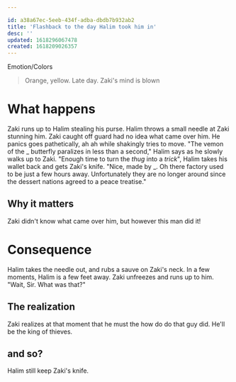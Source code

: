 ```yaml
---

id: a38a67ec-5eeb-434f-adba-dbdb7b932ab2
title: 'Flashback to the day Halim took him in'
desc: ''
updated: 1618296067478
created: 1618209026357
---
```

Emotion/Colors
> Orange, yellow. Late day.
> Zaki's mind is blown

# What happens
Zaki runs up to Halim stealing his purse.
Halim throws a small needle at Zaki stunning him.
Zaki caught off guard had no idea what came over him. He panics goes pathetically, ah ah while shakingly tries to move.
"The vemon of the _ butterfly paralizes in less than a second," Halim says as he slowly walks up to Zaki.
"Enough time to turn the _thug_ into a _trick_", Halim takes his wallet back and gets Zaki's knife.
"Nice, made by _. Oh there factory used to be just a few hours away. Unfortunately they are no longer around since the dessert nations agreed to a peace treatise."

##  Why it matters
Zaki didn't know what came over him, but however this man did it!

# Consequence
Halim takes the needle out, and rubs a sauve on Zaki's neck.
In a few moments, Halim is a few feet away. Zaki unfreezes and runs up to him.
"Wait, Sir. What was that?" 

## The realization
Zaki realizes at that moment that he must the how do do that guy did. He'll be the king of thieves.

## and so?
Halim still keep Zaki's knife.